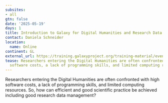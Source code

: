 ```yaml
---
subsites:
- all
gtn: false
date: '2025-05-19'
days: 1
title: Introduction to Galaxy for Digital Humanities and Research Data Management
contact: Daniela Schneider
location:
  name: Online
continent: GL
external_url: https://training.galaxyproject.org/training-material/events/2025-05-19-dh-lab.html
tease: Researchers entering the Digital Humanities are often confronted with high
  software costs, a lack of programming skills, and limited computing resources
---
```

Researchers entering the Digital Humanities are often confronted with high software costs, a lack of programming skills, and limited computing resources. So, how can efficient and good scientific practice be achieved including good research data management?